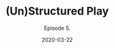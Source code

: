 ---
#NOTES: don't use "#" or ":" those mess with the code
# What is the name of the episode?
title: (Un)Structured Play
# What is the subtotitle of the episode? this will show up in the
subtitle: Episode 5.

# NO CHANGE don't change this 
#VVVVVVVVVVVVVVVVVVVVVVVVVVVVVVVVVVVVVVVVVVVVVVV
layout: default
comments: true

# Add +1 to the latest episode. This controls where in the grid the episode will show up
#e.g if the latest episode is number 8, this episode should be number 9
modal-id: 5
# Creation date
date: 2020-03-22
#main image. image should go in img/portfolio
img: play.png
#thumbnail image. image should go in img/portfolio
thumbnail: play-thumbnail.png
#description of the image when hoving over, useful to the visually impaired
alt:
#date that will be displayed
project-date: Apr 2020
#who participated?
guests: Lilian - Mark - Will - Paul
#noir, sci-fi and such
genre: Educational

description: This week on The Offer, join Mark, Lilian, William and Paul as they tell a story about scary parents, teachers exploring new methods, and much more!. This is musical week on The Offer! William plays piano and we all sing along. It's a story with music!

#link to the individual episodes in each platform
spoti-link: https://open.spotify.com/episode/176o62GL0j0DTV4o4qZmzF
apple-link: https://podcasts.apple.com/us/podcast/un-structured-play-the-offer-episode-5/id1501625817?i=1000470556441
tunein-link: https://tunein.com/podcasts/Comedy-Podcasts/The-Offer-p1300957/?topicId=141042494
switcher-link: https://www.stitcher.com/podcast/the-offer-an-improv-podcast/e/68585020

---